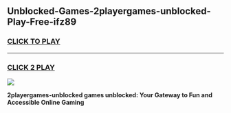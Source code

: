 
## Unblocked-Games-2playergames-unblocked-Play-Free-ifz89
<h3>
<a href="https://premium76.site?title=2playergames-unblocked&ref=21A">CLICK TO PLAY</a></h3>
<hr>

<h3>
<a href="https://premium76.site?title=2playergames-unblocked&ref=21A">CLICK 2 PLAY</a>
  
</h3>

<a href="https://premium76.site?title=2playergames-unblocked&ref=21A"><img src="https://clearcache.store/games.png"></a>


**2playergames-unblocked games unblocked: Your Gateway to Fun and Accessible Online Gaming**

